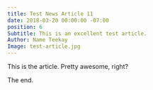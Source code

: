 ```yaml
---
title: Test News Article 11
date: 2018-03-20 00:00:00 -07:00
position: 6
Subtitle: This is an excellent test article.
Author: Name Teekay
Image: test-article.jpg
---
```


This is the article. Pretty awesome, right?

The end.
